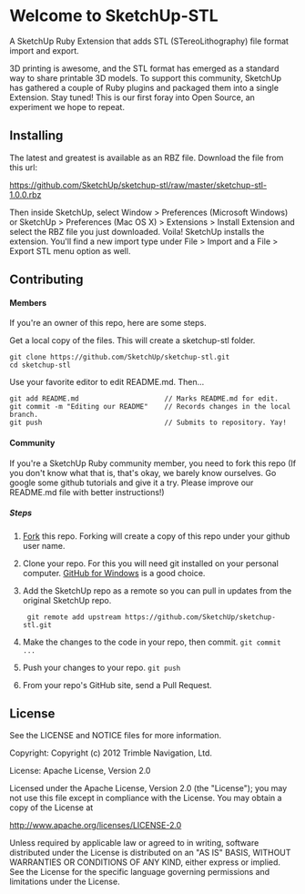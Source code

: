 # Welcome to SketchUp-STL

A SketchUp Ruby Extension that adds STL (STereoLithography) file format
import and export.

3D printing is awesome, and the STL format has emerged as a standard way to share printable 3D models. To support this community, SketchUp has gathered a couple of Ruby plugins and packaged them into a single Extension. Stay tuned! This is our first foray into Open Source, an experiment we hope to repeat.

## Installing

The latest and greatest is available as an RBZ file. Download the file from this url:

https://github.com/SketchUp/sketchup-stl/raw/master/sketchup-stl-1.0.0.rbz

Then inside SketchUp, select Window > Preferences (Microsoft Windows) or SketchUp > Preferences (Mac OS X) > Extensions > Install Extension and select the RBZ file you just downloaded. Voila! SketchUp installs the extension. You'll find a new import type under File > Import and a File > Export STL menu option as well.

## Contributing



#### Members

If you're an owner of this repo, here are some steps.

Get a local copy of the files. This will create a sketchup-stl folder.

	git clone https://github.com/SketchUp/sketchup-stl.git  
	cd sketchup-stl  

Use your favorite editor to edit README.md. Then...

	git add README.md                     // Marks README.md for edit.  
	git commit -m "Editing our README"    // Records changes in the local branch.  
	git push                              // Submits to repository. Yay!  

#### Community 

If you're a SketchUp Ruby community member, you need to fork this repo (If you don't know what that is, that's okay, we barely know ourselves. Go google some github tutorials and give it a try. Please improve our README.md file with better instructions!)

##### Steps

1. [Fork](https://help.github.com/articles/fork-a-repo) this repo. Forking will create a copy of this repo under your github user name.

1. Clone your repo. For this you will need git installed on your personal computer. [GitHub for Windows](http://windows.github.com/) is a good choice.

1. Add the SketchUp repo as a remote so you can pull in updates from the original SketchUp repo.

		git remote add upstream https://github.com/SketchUp/sketchup-stl.git

1. Make the changes to the code in your repo, then commit. `git commit ...`

1. Push your changes to your repo.  `git push`

1. From your repo's GitHub site, send a Pull Request.


## License

See the LICENSE and NOTICE files for more information.

Copyright: Copyright (c) 2012 Trimble Navigation, Ltd.

License: Apache License, Version 2.0

Licensed under the Apache License, Version 2.0 (the "License");
you may not use this file except in compliance with the License.
You may obtain a copy of the License at

http://www.apache.org/licenses/LICENSE-2.0

Unless required by applicable law or agreed to in writing, software
distributed under the License is distributed on an "AS IS" BASIS,
WITHOUT WARRANTIES OR CONDITIONS OF ANY KIND, either express or implied.
See the License for the specific language governing permissions and
limitations under the License.
